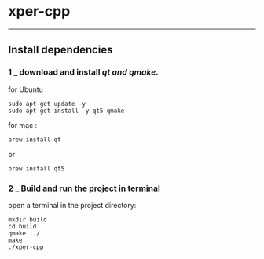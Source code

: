 # xper-cpp
___
## Install dependencies

### 1 _ download and install **_qt and qmake_**.
for Ubuntu :
```
sudo apt-get update -y
sudo apt-get install -y qt5-qmake
```

for mac :
```
brew install qt
```
or
```
brew install qt5
```

### 2 _ Build and run the project in terminal
open a terminal in the project directory:

```
mkdir build
cd build
qmake ../
make 
./xper-cpp
```